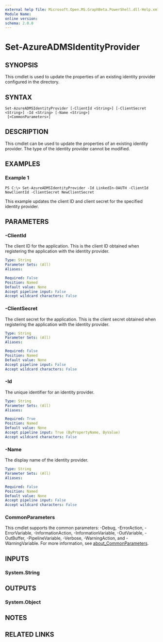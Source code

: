 ```yaml
---
external help file: Microsoft.Open.MS.GraphBeta.PowerShell.dll-Help.xml
Module Name:
online version:
schema: 2.0.0
---
```


# Set-AzureADMSIdentityProvider

## SYNOPSIS
This cmdlet is used to update the properties of an existing identity provider configured in the directory.

## SYNTAX

```
Set-AzureADMSIdentityProvider [-ClientId <String>] [-ClientSecret <String>] -Id <String> [-Name <String>]
 [<CommonParameters>]
```

## DESCRIPTION
This cmdlet can be used to update the properties of an existing identity provider.
The type of the identity provider cannot be modified.

## EXAMPLES

### Example 1
```
PS C:\> Set-AzureADMSIdentityProvider -Id LinkedIn-OAUTH -ClientId NewClientId -ClientSecret NewClientSecret
```

This example updates the client ID and client secret for the specified identity provider.

## PARAMETERS

### -ClientId
The client ID for the application.
This is the client ID obtained when registering the application with the identity provider.

```yaml
Type: String
Parameter Sets: (All)
Aliases:

Required: False
Position: Named
Default value: None
Accept pipeline input: False
Accept wildcard characters: False
```

### -ClientSecret
The client secret for the application.
This is the client secret obtained when registering the application with the identity provider.

```yaml
Type: String
Parameter Sets: (All)
Aliases:

Required: False
Position: Named
Default value: None
Accept pipeline input: False
Accept wildcard characters: False
```

### -Id
The unique identifier for an identity provider.

```yaml
Type: String
Parameter Sets: (All)
Aliases:

Required: True
Position: Named
Default value: None
Accept pipeline input: True (ByPropertyName, ByValue)
Accept wildcard characters: False
```

### -Name
The display name of the identity provider.

```yaml
Type: String
Parameter Sets: (All)
Aliases:

Required: False
Position: Named
Default value: None
Accept pipeline input: False
Accept wildcard characters: False
```

### CommonParameters
This cmdlet supports the common parameters: -Debug, -ErrorAction, -ErrorVariable, -InformationAction, -InformationVariable, -OutVariable, -OutBuffer, -PipelineVariable, -Verbose, -WarningAction, and -WarningVariable. For more information, see [about_CommonParameters](http://go.microsoft.com/fwlink/?LinkID=113216).

## INPUTS

### System.String
## OUTPUTS

### System.Object
## NOTES

## RELATED LINKS
